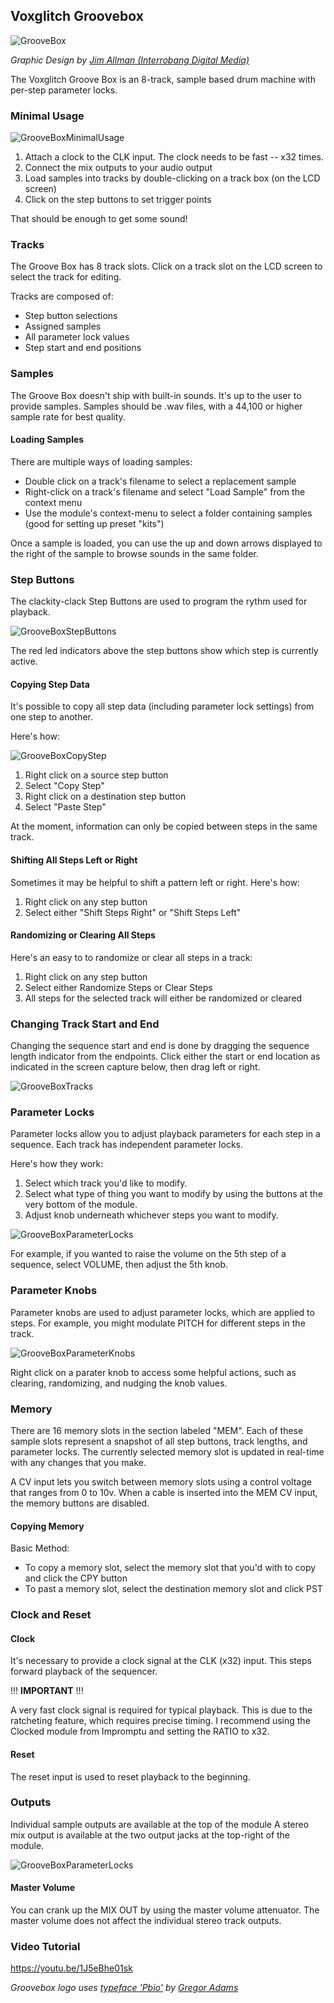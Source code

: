 ## Voxglitch Groovebox

![GrooveBox](./groovebox.jpg)

_Graphic Design by [Jim Allman (Interrobang Digital Media)](https://ibang.com/)_

The Voxglitch Groove Box is an 8-track, sample based drum machine with per-step parameter locks.  

### Minimal Usage

![GrooveBoxMinimalUsage](./minimal-usage.jpg)

1. Attach a clock to the CLK input.  The clock needs to be fast -- x32 times.
2. Connect the mix outputs to your audio output
3. Load samples into tracks by double-clicking on a track box (on the LCD screen)
4. Click on the step buttons to set trigger points

That should be enough to get some sound!


### Tracks


The Groove Box has 8 track slots.  Click on a track slot on the LCD screen to select the track for editing.

Tracks are composed of:

* Step button selections
* Assigned samples
* All parameter lock values
* Step start and end positions


### Samples

The Groove Box doesn't ship with built-in sounds.  It's up to the user to provide samples.  Samples should be .wav files, with a 44,100  or higher sample rate for best quality.

#### Loading Samples

There are multiple ways of loading samples:


- Double click on a track's filename to select a replacement sample
- Right-click on a track's filename and select "Load Sample" from the context menu
- Use the module's context-menu to select a folder containing samples (good for setting up preset "kits")

Once a sample is loaded, you can use the up and down arrows displayed to the right of the sample to browse sounds in the same folder.

### Step Buttons

The clackity-clack Step Buttons are used to program the rythm used for playback.

![GrooveBoxStepButtons](./step_buttons.jpg)

The red led indicators above the step buttons show which step is currently active.

#### Copying Step Data

It's possible to copy all step data (including parameter lock settings) from one step to another.  

Here's how:

![GrooveBoxCopyStep](./copying_step_data.jpg)


1. Right click on a source step button
2. Select "Copy Step"
3. Right click on a destination step button
4. Select "Paste Step"

At the moment, information can only be copied between steps in the same track.


#### Shifting All Steps Left or Right

Sometimes it may be helpful to shift a pattern left or right.  Here's how:

1. Right click on any step button
2. Select either "Shift Steps Right" or "Shift Steps Left"

#### Randomizing or Clearing All Steps

Here's an easy to to randomize or clear all steps in a track:

1. Right click on any step button
2. Select either Randomize Steps or Clear Steps
3. All steps for the selected track will either be randomized or cleared

### Changing Track Start and End

Changing the sequence start and end is done by dragging the sequence length indicator from the endpoints.  Click either the start or end location as indicated in the screen capture below, then drag left or right.

![GrooveBoxTracks](./change-start-and-end.jpg)


### Parameter Locks

Parameter locks allow you to adjust playback parameters for each step in a sequence.  Each track has independent parameter locks.

Here's how they work:

1. Select which track you'd like to modify.
2. Select what type of thing you want to modify by using the buttons at the very bottom of the module.
3. Adjust knob underneath whichever steps you want to modify.

![GrooveBoxParameterLocks](./parameter_locks.jpg)

For example, if you wanted to raise the volume on the 5th step of a sequence, select VOLUME, then adjust the 5th knob.

### Parameter Knobs
Parameter knobs are used to adjust parameter locks, which are applied to steps.  For example, you might modulate PITCH for different steps in the track.

![GrooveBoxParameterKnobs](./parameter-knobs.jpg)

Right click on a parater knob to access some helpful actions, such as clearing, randomizing, and nudging the knob values.

### Memory

There are 16 memory slots in the section labeled "MEM".  Each of these sample slots represent a snapshot of all step buttons, track lengths, and parameter locks. The currently selected memory slot is updated in real-time with any changes that you make.  

A CV input lets you switch between memory slots using a control voltage that ranges from 0 to 10v.  When a cable is inserted into the MEM CV input, the memory buttons are disabled.

#### Copying Memory

Basic Method:
* To copy a memory slot, select the memory slot that you'd with to copy and click the CPY button
* To past a memory slot, select the destination memory slot and click PST


### Clock and Reset

#### Clock

It's necessary to provide a clock signal at the CLK (x32) input.  This steps forward playback of the sequencer.  

!!!   **IMPORTANT**  !!!

A very fast clock signal is required for typical playback.  This is due to the ratcheting feature, which requires precise timing.  I recommend using the Clocked module from Impromptu and setting the RATIO to x32.

#### Reset

The reset input is used to reset playback to the beginning.

### Outputs

Individual sample outputs are available at the top of the module  A stereo mix output is available at the two output jacks at the top-right of the module.

![GrooveBoxParameterLocks](./outputs.jpg)

#### Master Volume

You can crank up the MIX OUT by using the master volume attenuator.  The master volume does
not affect the individual stereo track outputs.


### Video Tutorial

https://youtu.be/1J5eBhe01sk

_Groovebox logo uses [typeface 'Pbio'](https://www.dafont.com/pbio.font?text=GROOVEBOX+++VOXGLITCH&psize=s) by [Gregor Adams](https://pixelass.com/)_
